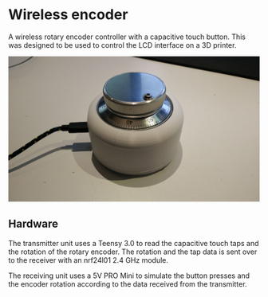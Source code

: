 # Wireless encoder
A wireless rotary encoder controller with a capacitive touch button. This was designed to be used to control the LCD interface on a 3D printer.

![Alt text](/Images/Overview.jpg?raw=true "The transmitter unit")

## Hardware
The transmitter unit uses a Teensy 3.0 to read the capacitive touch taps and the rotation of the rotary encoder. The rotation and the tap data is sent over to the receiver with an nrf24l01 2.4 GHz module.

The receiving unit uses a 5V PRO Mini to simulate the button presses and the encoder rotation according to the data received from the transmitter.
